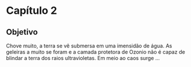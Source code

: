 # Capítulo 2

## Objetivo

Chove muito, a terra se vê submersa em uma imensidão de água. As geleiras a muito
se foram e a camada protetora de Ozonio não é capaz de blindar a terra dos raios
ultravioletas. Em meio ao caos surge ...
